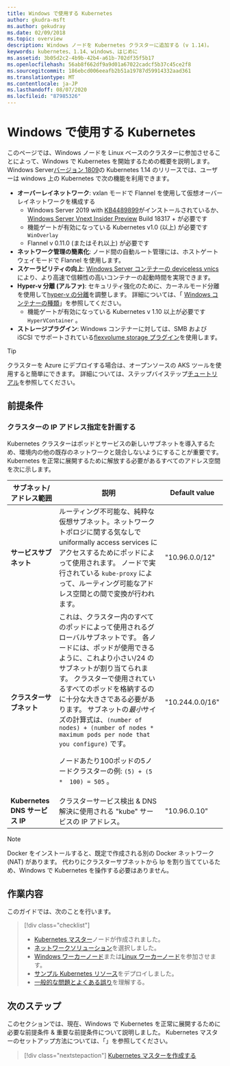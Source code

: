 ```yaml
---
title: Windows で使用する Kubernetes
author: gkudra-msft
ms.author: gekudray
ms.date: 02/09/2018
ms.topic: overview
description: Windows ノードを Kubernetes クラスターに追加する (v 1.14)。
keywords: kubernetes、1.14、windows、はじめに
ms.assetid: 3b05d2c2-4b9b-42b4-a61b-702df35f5b17
ms.openlocfilehash: 56ab8f662df9a9d01a67022cadcf5b37c45ce2f8
ms.sourcegitcommit: 186ebcd006eeafb2b51a19787d59914332aad361
ms.translationtype: MT
ms.contentlocale: ja-JP
ms.lasthandoff: 08/07/2020
ms.locfileid: "87985326"
---
```

# <a name="kubernetes-on-windows"></a>Windows で使用する Kubernetes

このページでは、Windows ノードを Linux ベースのクラスターに参加させることによって、Windows で Kubernetes を開始するための概要を説明します。 Windows Server[バージョン 1809](https://docs.microsoft.com/windows-server/get-started/whats-new-in-windows-server-1809#container-networking-with-kubernetes)の Kubernetes 1.14 のリリースでは、ユーザーは windows 上の Kubernetes で次の機能を利用できます。

- **オーバーレイネットワーク**: vxlan モードで Flannel を使用して仮想オーバーレイネットワークを構成する
    - Windows Server 2019 with [KB4489899](https://support.microsoft.com/help/4489899)がインストールされているか、 [Windows Server Vnext Insider Preview](https://blogs.windows.com/windowsexperience/tag/windows-insider-program/) Build 18317 + が必要です
    - 機能ゲートが有効になっている Kubernetes v1.0 (以上) が必要です `WinOverlay`
    - Flannel v 0.11.0 (またはそれ以上) が必要です
- **ネットワーク管理の簡素化**: ノード間の自動ルート管理には、ホストゲートウェイモードで Flannel を使用します。
- **スケーラビリティの向上**: [Windows Server コンテナーの deviceless vnics](https://techcommunity.microsoft.com/t5/Networking-Blog/Network-start-up-and-performance-improvements-in-Windows-10/ba-p/339716)により、より高速で信頼性の高いコンテナーの起動時間を実現できます。
- **Hyper-v 分離 (アルファ)**: セキュリティ強化のために、カーネルモード分離を使用して[hyper-v の分離](https://kubernetes.io/docs/getting-started-guides/windows/#hyper-v-containers)を調整します。 詳細については、「 [Windows コンテナーの種類](https://docs.microsoft.com/virtualization/windowscontainers/about/#windows-container-types)」を参照してください。
    - 機能ゲートが有効になっている Kubernetes v 1.10 以上が必要です `HyperVContainer` 。
- **ストレージプラグイン**: Windows コンテナーに対しては、SMB および iSCSI でサポートされている[flexvolume storage プラグイン](https://github.com/Microsoft/K8s-Storage-Plugins)を使用します。

>[!TIP]
>クラスターを Azure にデプロイする場合は、オープンソースの AKS ツールを使用すると簡単にできます。 詳細については、ステップバイステップ[チュートリアル](https://github.com/Azure/aks-engine/blob/master/docs/topics/windows.md)を参照してください。

## <a name="prerequisites"></a>前提条件

### <a name="plan-ip-addressing-for-your-cluster"></a>クラスターの IP アドレス指定を計画する

<a name="definitions"></a>Kubernetes クラスターはポッドとサービスの新しいサブネットを導入するため、環境内の他の既存のネットワークと競合しないようにすることが重要です。 Kubernetes を正常に展開するために解放する必要があるすべてのアドレス空間を次に示します。

| サブネット/アドレス範囲 | 説明 | Default value |
| --------- | ------------- | ------------- |
| <a name="service-subnet-def"></a>**サービスサブネット** | ルーティング不可能な、純粋な仮想サブネット。ネットワークトポロジに関する気なしで uniformally access services にアクセスするためにポッドによって使用されます。 ノードで実行されている `kube-proxy` によって、ルーティング可能なアドレス空間との間で変換が行われます。 | "10.96.0.0/12" |
| <a name="cluster-subnet-def"></a>**クラスターサブネット** |  これは、クラスター内のすべてのポッドによって使用されるグローバルサブネットです。 各ノードには、ポッドが使用できるように、これより小さい/24 のサブネットが割り当てられます。 クラスターで使用されているすべてのポッドを格納するのに十分な大きさである必要があります。 サブネットの*最小*サイズの計算式は、`(number of nodes) + (number of nodes * maximum pods per node that you configure)` です。 <p/>ノードあたり100ポッドの5ノードクラスターの例: `(5) + (5 *  100) = 505` 。  | "10.244.0.0/16" |
| **Kubernetes DNS サービス IP** | クラスターサービス検出 & DNS 解決に使用される "kube" サービスの IP アドレス。 | "10.96.0.10" |

> [!NOTE]
> Docker をインストールすると、既定で作成される別の Docker ネットワーク (NAT) があります。 代わりにクラスターサブネットから Ip を割り当てているため、Windows で Kubernetes を操作する必要はありません。

## <a name="what-you-will-accomplish"></a>作業内容

このガイドでは、次のことを行います。

> [!div class="checklist"]
> * [Kubernetes マスター](./creating-a-linux-master.md)ノードが作成されました。
> * [ネットワークソリューション](./network-topologies.md)を選択しました。
> * [Windows ワーカーノード](./joining-windows-workers.md)または[Linux ワーカーノード](./joining-linux-workers.md)を参加させます。
> * [サンプル Kubernetes リソース](./deploying-resources.md)をデプロイしました。
> * [一般的な問題とよくある誤り](./common-problems.md)を理解する。

## <a name="next-steps"></a>次のステップ

このセクションでは、現在、Windows で Kubernetes を正常に展開するために必要な前提条件 & 重要な前提条件について説明しました。 Kubernetes マスターのセットアップ方法については、「」を参照してください。

>[!div class="nextstepaction"]
>[Kubernetes マスターを作成する](./creating-a-linux-master.md)